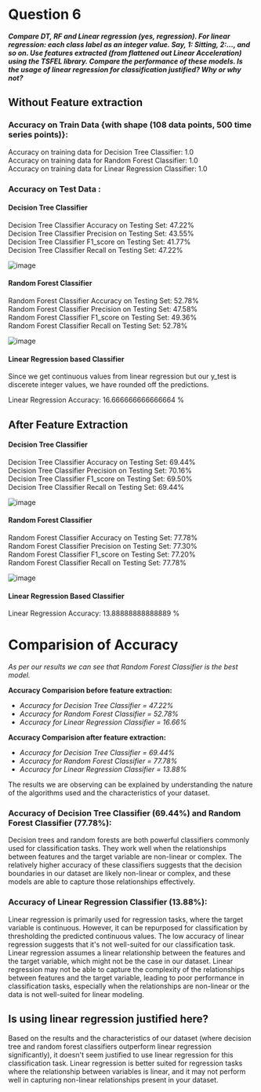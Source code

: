 # **Question 6**
***Compare DT, RF and Linear regression (yes, regression). For linear regression: each class label as an integer value. Say, 1: Sitting, 2:..., and so on. Use features extracted (from flattened out Linear Acceleration) using the TSFEL library. Compare the performance of these models. Is the usage of linear regression for classification justified? Why or why not?***
## Without Feature extraction
### Accuracy on Train Data {with shape (108 data points, 500 time series points)}:
Accuracy on training data for Decision Tree Classifier: 1.0\
Accuracy on training data for Random Forest Classifier: 1.0\
Accuracy on training data for Linear Regression Classifier: 1.0

### Accuracy on Test Data :
#### Decision Tree Classifier
Decision Tree Classifier Accuracy on Testing Set: 47.22%\
Decision Tree Classifier Precision on Testing Set: 43.55%\
Decision Tree Classifier F1_score on Testing Set: 41.77%\
Decision Tree Classifier Recall on Testing Set: 47.22%

![image](https://github.com/ES335-2024/assignment-2-es-335-2024-ml-mavericks/assets/146793425/e9a01c83-00f1-4bf0-97c4-9ec2a3308472)

#### Random Forest Classifier
Random Forest Classifier Accuracy on Testing Set: 52.78%\
Random Forest Classifier Precision on Testing Set: 47.58%\
Random Forest Classifier F1_score on Testing Set: 49.36%\
Random Forest Classifier Recall on Testing Set: 52.78%

![image](https://github.com/ES335-2024/assignment-2-es-335-2024-ml-mavericks/assets/146793425/4473bd19-afc2-494e-91db-134051f92e27)

#### Linear Regression based Classifier
Since we get continuous values from linear regression but our y_test is discerete integer values, we have rounded off the predictions.

Linear Regression Accuracy: 16.666666666666664 %

## After Feature Extraction
#### Decision Tree Classifier
Decision Tree Classifier Accuracy on Testing Set: 69.44%\
Decision Tree Classifier Precision on Testing Set: 70.16%\
Decision Tree Classifier F1_score on Testing Set: 69.50%\
Decision Tree Classifier Recall on Testing Set: 69.44%

![image](https://github.com/ES335-2024/assignment-2-es-335-2024-ml-mavericks/assets/146793425/cd4bb3dd-3116-488a-ab2d-e6a1c7f25c3f)

#### Random Forest Classifier
Random Forest Classifier Accuracy on Testing Set: 77.78%\
Random Forest Classifier Precision on Testing Set: 77.30%\
Random Forest Classifier F1_score on Testing Set: 77.20%\
Random Forest Classifier Recall on Testing Set: 77.78%

![image](https://github.com/ES335-2024/assignment-2-es-335-2024-ml-mavericks/assets/146793425/6ece8019-a1e2-4eee-aee8-75a1a8b1b1db)

#### Linear Regression Based Classifier
Linear Regression Accuracy: 13.88888888888889 %

# **Comparision of Accuracy**
*As per our results we can see that Random Forest Classifier is the best model.*

**Accuracy Comparision before feature extraction:**
*   *Accuracy for Decision Tree Classifier = 47.22%*
*   *Accuracy for Random Forest Classifier = 52.78%*
*   *Accuracy for Linear Regression Classifier = 16.66%*

**Accuracy Comparision after feature extraction:**
*   *Accuracy for Decision Tree Classifier = 69.44%*
*   *Accuracy for Random Forest Classifier = 77.78%*
*   *Accuracy for Linear Regression Classifier = 13.88%*

The results we are observing can be explained by understanding the nature of the algorithms used and the characteristics of your dataset.

### Accuracy of Decision Tree Classifier (69.44%) and Random Forest Classifier (77.78%):
Decision trees and random forests are both powerful classifiers commonly used for classification tasks. They work well when the relationships between features and the target variable are non-linear or complex.
The relatively higher accuracy of these classifiers suggests that the decision boundaries in our dataset are likely non-linear or complex, and these models are able to capture those relationships effectively.

### Accuracy of Linear Regression Classifier (13.88%):
Linear regression is primarily used for regression tasks, where the target variable is continuous. However, it can be repurposed for classification by thresholding the predicted continuous values.
The low accuracy of linear regression suggests that it's not well-suited for our classification task. Linear regression assumes a linear relationship between the features and the target variable, which might not be the case in our dataset.
Linear regression may not be able to capture the complexity of the relationships between features and the target variable, leading to poor performance in classification tasks, especially when the relationships are non-linear or the data is not well-suited for linear modeling.

## Is using linear regression justified here?

Based on the results and the characteristics of our dataset (where decision tree and random forest classifiers outperform linear regression significantly), it doesn't seem justified to use linear regression for this classification task.
Linear regression is better suited for regression tasks where the relationship between variables is linear, and it may not perform well in capturing non-linear relationships present in your dataset.
